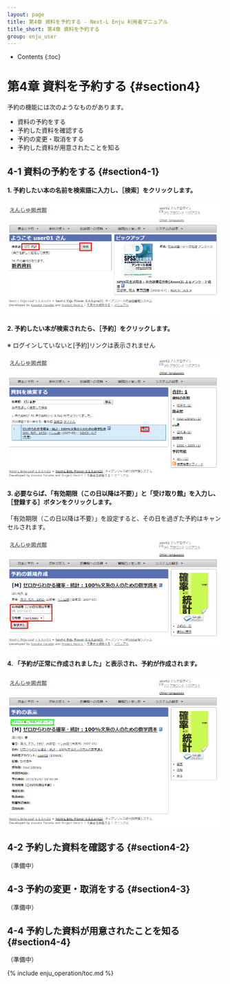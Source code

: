 ```yaml
---
layout: page
title: 第4章 資料を予約する - Next-L Enju 利用者マニュアル
title_short: 第4章 資料を予約する
group: enju_user
---
```


* Contents
{:toc}

第4章 資料を予約する {#section4}
=================================

予約の機能には次のようなものがあります。

* 資料の予約をする
* 予約した資料を確認する
* 予約の変更・取消をする
* 予約した資料が用意されたことを知る

4-1 資料の予約をする {#section4-1}
----------------------------------

#### 1. 予約したい本の名前を検索語に入力し、［検索］をクリックします。  

![検索](assets/images/image_user_reserve_003.png)

#### 2. 予約したい本が検索されたら、［予約］をクリックします。  

※ ログインしていないと[予約]リンクは表示されません

![予約](assets/images/image_user_reserve_005.png)

#### 3. 必要ならば、「有効期限（この日以降は不要）」と「受け取り館」を入力し、［登録する］ボタンをクリックします。  

「有効期限（この日以降は不要）」を設定すると、その日を過ぎた予約はキャンセルされます。

![作成](assets/images/image_user_reserve_007.png)

#### 4. 「予約が正常に作成されました」と表示され、予約が作成されます。

![作成](assets/images/image_user_reserve_009.png)

4-2 予約した資料を確認する {#section4-2}
----------------------------------------

（準備中）

4-3 予約の変更・取消をする {#section4-3}
----------------------------------------

（準備中）

4-4 予約した資料が用意されたことを知る {#section4-4}
----------------------------------------------------

（準備中）

{% include enju_operation/toc.md %}